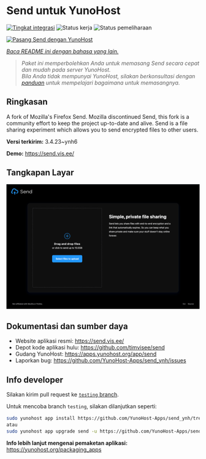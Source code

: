 <!--
N.B.: README ini dibuat secara otomatis oleh <https://github.com/YunoHost/apps/tree/master/tools/readme_generator>
Ini TIDAK boleh diedit dengan tangan.
-->

# Send untuk YunoHost

[![Tingkat integrasi](https://apps.yunohost.org/badge/integration/send)](https://ci-apps.yunohost.org/ci/apps/send/)
![Status kerja](https://apps.yunohost.org/badge/state/send)
![Status pemeliharaan](https://apps.yunohost.org/badge/maintained/send)

[![Pasang Send dengan YunoHost](https://install-app.yunohost.org/install-with-yunohost.svg)](https://install-app.yunohost.org/?app=send)

*[Baca README ini dengan bahasa yang lain.](./ALL_README.md)*

> *Paket ini memperbolehkan Anda untuk memasang Send secara cepat dan mudah pada server YunoHost.*  
> *Bila Anda tidak mempunyai YunoHost, silakan berkonsultasi dengan [panduan](https://yunohost.org/install) untuk mempelajari bagaimana untuk memasangnya.*

## Ringkasan

A fork of Mozilla's Firefox Send. Mozilla discontinued Send, this fork is a community effort to keep the project up-to-date and alive.
Send is a file sharing experiment which allows you to send encrypted files to other users.


**Versi terkirim:** 3.4.23~ynh6

**Demo:** <https://send.vis.ee/>

## Tangkapan Layar

![Tangkapan Layar pada Send](./doc/screenshots/screenshot.png)

## Dokumentasi dan sumber daya

- Website aplikasi resmi: <https://send.vis.ee/>
- Depot kode aplikasi hulu: <https://github.com/timvisee/send>
- Gudang YunoHost: <https://apps.yunohost.org/app/send>
- Laporkan bug: <https://github.com/YunoHost-Apps/send_ynh/issues>

## Info developer

Silakan kirim pull request ke [`testing` branch](https://github.com/YunoHost-Apps/send_ynh/tree/testing).

Untuk mencoba branch `testing`, silakan dilanjutkan seperti:

```bash
sudo yunohost app install https://github.com/YunoHost-Apps/send_ynh/tree/testing --debug
atau
sudo yunohost app upgrade send -u https://github.com/YunoHost-Apps/send_ynh/tree/testing --debug
```

**Info lebih lanjut mengenai pemaketan aplikasi:** <https://yunohost.org/packaging_apps>
